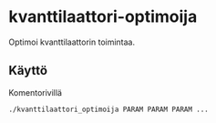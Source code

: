 # kvanttilaattori-optimoija
Optimoi kvanttilaattorin toimintaa.
## Käyttö
Komentorivillä
```
./kvanttilaattori_optimoija PARAM PARAM PARAM ...
```
